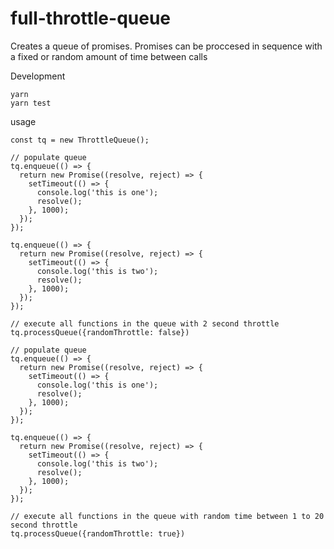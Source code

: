 # full-throttle-queue

Creates a queue of promises. Promises can be proccesed in sequence with a fixed or random amount of time
between calls

Development
```
yarn
yarn test
```

usage
```
const tq = new ThrottleQueue();

// populate queue
tq.enqueue(() => {
  return new Promise((resolve, reject) => {
    setTimeout(() => {
      console.log('this is one');
      resolve();
    }, 1000);
  });
});

tq.enqueue(() => {
  return new Promise((resolve, reject) => {
    setTimeout(() => {
      console.log('this is two');
      resolve();
    }, 1000);
  });
});

// execute all functions in the queue with 2 second throttle
tq.processQueue({randomThrottle: false})

// populate queue
tq.enqueue(() => {
  return new Promise((resolve, reject) => {
    setTimeout(() => {
      console.log('this is one');
      resolve();
    }, 1000);
  });
});

tq.enqueue(() => {
  return new Promise((resolve, reject) => {
    setTimeout(() => {
      console.log('this is two');
      resolve();
    }, 1000);
  });
});

// execute all functions in the queue with random time between 1 to 20 second throttle
tq.processQueue({randomThrottle: true})

```
